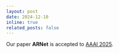 ```yaml
---
layout: post
date: 2024-12-10
inline: true
related_posts: false
---
```


Our paper <b>ARNet</b> is accepted to <u>AAAI 2025</u>.
